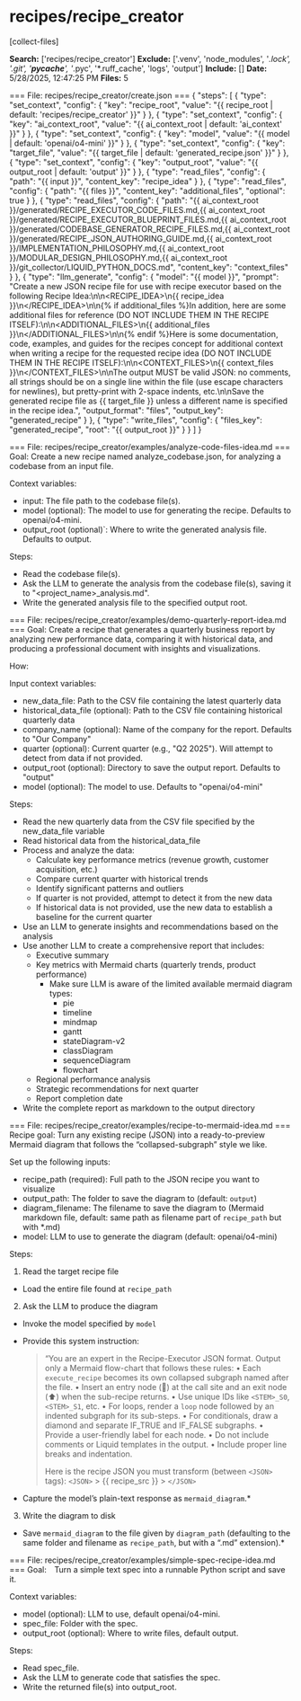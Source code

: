 # recipes/recipe_creator

[collect-files]

**Search:** ['recipes/recipe_creator']
**Exclude:** ['.venv', 'node_modules', '*.lock', '.git', '__pycache__', '*.pyc', '*.ruff_cache', 'logs', 'output']
**Include:** []
**Date:** 5/28/2025, 12:47:25 PM
**Files:** 5

=== File: recipes/recipe_creator/create.json ===
{
  "steps": [
    {
      "type": "set_context",
      "config": {
        "key": "recipe_root",
        "value": "{{ recipe_root | default: 'recipes/recipe_creator' }}"
      }
    },
    {
      "type": "set_context",
      "config": {
        "key": "ai_context_root",
        "value": "{{ ai_context_root | default: 'ai_context' }}"
      }
    },
    {
      "type": "set_context",
      "config": {
        "key": "model",
        "value": "{{ model | default: 'openai/o4-mini' }}"
      }
    },
    {
      "type": "set_context",
      "config": {
        "key": "target_file",
        "value": "{{ target_file | default: 'generated_recipe.json' }}"
      }
    },
    {
      "type": "set_context",
      "config": {
        "key": "output_root",
        "value": "{{ output_root | default: 'output' }}"
      }
    },
    {
      "type": "read_files",
      "config": {
        "path": "{{ input }}",
        "content_key": "recipe_idea"
      }
    },
    {
      "type": "read_files",
      "config": {
        "path": "{{ files }}",
        "content_key": "additional_files",
        "optional": true
      }
    },
    {
      "type": "read_files",
      "config": {
        "path": "{{ ai_context_root }}/generated/RECIPE_EXECUTOR_CODE_FILES.md,{{ ai_context_root }}/generated/RECIPE_EXECUTOR_BLUEPRINT_FILES.md,{{ ai_context_root }}/generated/CODEBASE_GENERATOR_RECIPE_FILES.md,{{ ai_context_root }}/generated/RECIPE_JSON_AUTHORING_GUIDE.md,{{ ai_context_root }}/IMPLEMENTATION_PHILOSOPHY.md,{{ ai_context_root }}/MODULAR_DESIGN_PHILOSOPHY.md,{{ ai_context_root }}/git_collector/LIQUID_PYTHON_DOCS.md",
        "content_key": "context_files"
      }
    },
    {
      "type": "llm_generate",
      "config": {
        "model": "{{ model }}",
        "prompt": "Create a new JSON recipe file for use with recipe executor based on the following Recipe Idea:\n\n<RECIPE_IDEA>\n{{ recipe_idea }}\n</RECIPE_IDEA>\n\n{% if additional_files %}In addition, here are some additional files for reference (DO NOT INCLUDE THEM IN THE RECIPE ITSELF):\n\n<ADDITIONAL_FILES>\n{{ additional_files }}\n</ADDITIONAL_FILES>\n\n{% endif %}Here is some documentation, code, examples, and guides for the recipes concept for additional context when writing a recipe for the requested recipe idea (DO NOT INCLUDE THEM IN THE RECIPE ITSELF):\n\n<CONTEXT_FILES>\n{{ context_files }}\n</CONTEXT_FILES>\n\nThe output MUST be valid JSON: no comments, all strings should be on a single line within the file (use escape characters for newlines), but pretty-print with 2-space indents, etc.\n\nSave the generated recipe file as {{ target_file }} unless a different name is specified in the recipe idea.",
        "output_format": "files",
        "output_key": "generated_recipe"
      }
    },
    {
      "type": "write_files",
      "config": {
        "files_key": "generated_recipe",
        "root": "{{ output_root }}"
      }
    }
  ]
}


=== File: recipes/recipe_creator/examples/analyze-code-files-idea.md ===
Goal: Create a new recipe named analyze_codebase.json, for analyzing a codebase from an input file.

Context variables:

- input: The file path to the codebase file(s).
- model (optional): The model to use for generating the recipe. Defaults to openai/o4-mini.
- output_root (optional)`: Where to write the generated analysis file. Defaults to output.

Steps:

- Read the codebase file(s).
- Ask the LLM to generate the analysis from the codebase file(s), saving it to "<project_name>\_analysis.md".
- Write the generated analysis file to the specified output root.


=== File: recipes/recipe_creator/examples/demo-quarterly-report-idea.md ===
Goal:
Create a recipe that generates a quarterly business report by analyzing new performance data, comparing it with historical data, and producing a professional document with insights and visualizations.

How:

Input context variables:

- new_data_file: Path to the CSV file containing the latest quarterly data
- historical_data_file (optional): Path to the CSV file containing historical quarterly data
- company_name (optional): Name of the company for the report. Defaults to "Our Company"
- quarter (optional): Current quarter (e.g., "Q2 2025"). Will attempt to detect from data if not provided.
- output_root (optional): Directory to save the output report. Defaults to "output"
- model (optional): The model to use. Defaults to "openai/o4-mini"

Steps:

- Read the new quarterly data from the CSV file specified by the new_data_file variable
- Read historical data from the historical_data_file
- Process and analyze the data:
  - Calculate key performance metrics (revenue growth, customer acquisition, etc.)
  - Compare current quarter with historical trends
  - Identify significant patterns and outliers
  - If quarter is not provided, attempt to detect it from the new data
  - If historical data is not provided, use the new data to establish a baseline for the current quarter
- Use an LLM to generate insights and recommendations based on the analysis
- Use another LLM to create a comprehensive report that includes:
  - Executive summary
  - Key metrics with Mermaid charts (quarterly trends, product performance)
    - Make sure LLM is aware of the limited available mermaid diagram types:
      - pie
      - timeline
      - mindmap
      - gantt
      - stateDiagram-v2
      - classDiagram
      - sequenceDiagram
      - flowchart
  - Regional performance analysis
  - Strategic recommendations for next quarter
  - Report completion date
- Write the complete report as markdown to the output directory


=== File: recipes/recipe_creator/examples/recipe-to-mermaid-idea.md ===
Recipe goal:
Turn any existing recipe (JSON) into a ready-to-preview Mermaid diagram that follows the “collapsed-subgraph” style we like.

Set up the following inputs:

- recipe_path (required): Full path to the JSON recipe you want to visualize
- output_path: The folder to save the diagram to (default: `output`)
- diagram_filename: The filename to save the diagram to (Mermaid markdown file, default: same path as filename part of `recipe_path` but with \*.md)
- model: LLM to use to generate the diagram (default: openai/o4-mini)

Steps:

1. Read the target recipe file

- Load the entire file found at `recipe_path`

2. Ask the LLM to produce the diagram

- Invoke the model specified by `model`
- Provide this system instruction:

  > “You are an expert in the Recipe-Executor JSON format.
  > Output only a Mermaid flow-chart that follows these rules:
  > • Each `execute_recipe` becomes its own collapsed subgraph named after the file.
  > • Insert an entry node (💬) at the call site and an exit node (⬆︎) when the sub-recipe returns.
  > • Use unique IDs like `<STEM>_S0`, `<STEM>_S1`, etc.
  > • For loops, render a `loop` node followed by an indented subgraph for its sub-steps.
  > • For conditionals, draw a diamond and separate IF_TRUE and IF_FALSE subgraphs.
  > • Provide a user-friendly label for each node.
  > • Do not include comments or Liquid templates in the output.
  > • Include proper line breaks and indentation.
  >
  > Here is the recipe JSON you must transform (between `<JSON>` tags):
  > `<JSON>` > {{ recipe_src }} > `</JSON>`

- Capture the model’s plain-text response as `mermaid_diagram`.\*

3. Write the diagram to disk

- Save `mermaid_diagram` to the file given by `diagram_path` (defaulting to the same folder and filename as `recipe_path`, but with a “.md” extension).\*


=== File: recipes/recipe_creator/examples/simple-spec-recipe-idea.md ===
Goal: Turn a simple text spec into a runnable Python script and save it.

Context variables:

- model (optional): LLM to use, default openai/o4-mini.
- spec_file: Folder with the spec.
- output_root (optional): Where to write files, default output.

Steps:

- Read spec_file.
- Ask the LLM to generate code that satisfies the spec.
- Write the returned file(s) into output_root.


